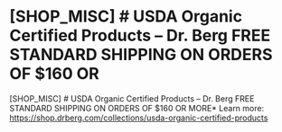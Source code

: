 # [SHOP_MISC] # USDA Organic Certified Products – Dr. Berg FREE STANDARD SHIPPING ON ORDERS OF $160 OR

[SHOP_MISC] # USDA Organic Certified Products – Dr. Berg FREE STANDARD SHIPPING ON ORDERS OF $160 OR MORE\*
Learn more: https://shop.drberg.com/collections/usda-organic-certified-products
